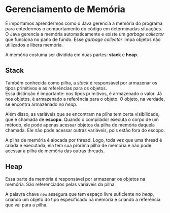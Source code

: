 # Gerenciamento de Memória
É importamos aprendermos como o Java gerencia a memória do programa para entedermos o comportamento do código em determinadas situações. O Java gerencia a memória automaticamente e existe um *garbage collector* que funciona no pano de fundo. Esse *garbage collector* limpa objetos não utilizados e libera memória.  

A memória costuma ser dividida em duas partes: **stack** e **heap**.
## Stack
Também conhecida como pilha, a *stack* é responsável por armazenar os tipos primitivos e as referências para os objetos.  
Essa distinção é importante: nos tipos primitivos, é armazenado o valor. Já nos objetos, é armazenado a referência para o objeto. O objeto, na verdade, se encontra armazenado no *heap*.  

Além disso, as variáveis que se encontram na pilha tem certa visibilidade, que é chamada de **escopo**. Quando o compilador executa o corpo de um método, ele pode apenas acessar objetos da pilha de memória daquela chamada. Ele não pode acessar outras variáveis, pois estão fora do escopo.  

A pilha de memória é alocada por thread. Logo, toda vez que uma thread é criada e executada, ela tem sua prórima pilha de memória e não pode acessar a pilha de memória das outras threads.

## Heap
Essa parte da memória é responsável por armazenar os objetos na memória. São referenciados pelas variáveis da pilha.

A palavra chave `new` assegura que tem espaço livre suficiente no *heap*, criando um objeto do tipo especificado na memória e criando a referência que vai para a pilha.